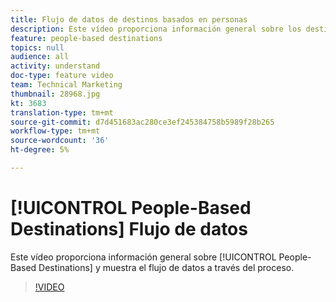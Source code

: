 ```yaml
---
title: Flujo de datos de destinos basados en personas
description: Este vídeo proporciona información general sobre los destinos basados en personas y muestra el flujo de datos a través del proceso.
feature: people-based destinations
topics: null
audience: all
activity: understand
doc-type: feature video
team: Technical Marketing
thumbnail: 28968.jpg
kt: 3683
translation-type: tm+mt
source-git-commit: d7d451683ac280ce3ef245384758b5989f28b265
workflow-type: tm+mt
source-wordcount: '36'
ht-degree: 5%

---
```



# [!UICONTROL People-Based Destinations] Flujo de datos

Este vídeo proporciona información general sobre [!UICONTROL People-Based Destinations] y muestra el flujo de datos a través del proceso.

>[!VIDEO](https://video.tv.adobe.com/v/28968/?quality=12)
